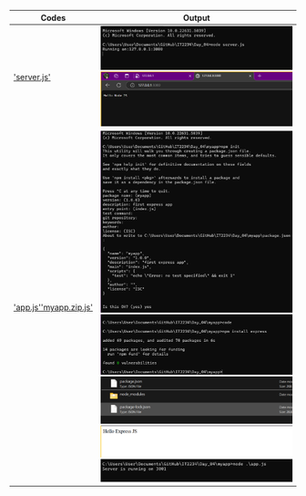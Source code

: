 | Codes | Output |
|-------|--------|
|['server.js'](./Codes/server.js)|![server1.png](./Output/server1.png)![server2.png](./Output/server2.png)|
|['app.js'](./Codes/app.js)['myapp.zip.js'](./Codes/myapp.zip)|![myapp1.png](./Output/myapp1.png)![myapp2.png](./Output/myapp2.png)![myapp3.png](./Output/myapp3.png)![myapp4.png](./Output/myapp4.png)![myapp5.png](./Output/myapp5.png)|


